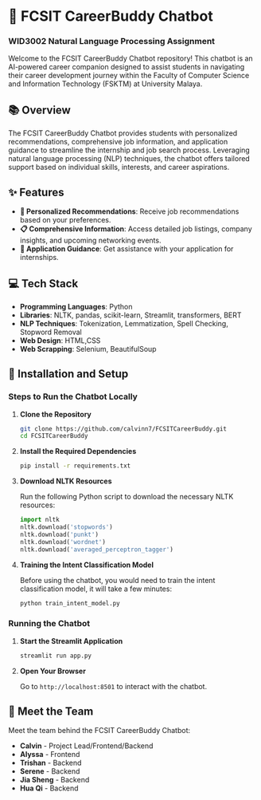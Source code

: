 # 🌟 FCSIT CareerBuddy Chatbot
### WID3002 Natural Language Processing Assignment

Welcome to the FCSIT CareerBuddy Chatbot repository! This chatbot is an AI-powered career companion designed to assist students in navigating their career development journey within the Faculty of Computer Science and Information Technology (FSKTM) at University Malaya.


## 📚 Overview

The FCSIT CareerBuddy Chatbot provides students with personalized recommendations, comprehensive job information, and application guidance to streamline the internship and job search process. Leveraging natural language processing (NLP) techniques, the chatbot offers tailored support based on individual skills, interests, and career aspirations.

## ✨ Features

- **🎯 Personalized Recommendations**: Receive job recommendations based on your preferences.
- **📋 Comprehensive Information**: Access detailed job listings, company insights, and upcoming networking events.
- **📝 Application Guidance**: Get assistance with your application for internships.

## 💻 Tech Stack

- **Programming Languages**: Python
- **Libraries**: NLTK, pandas, scikit-learn, Streamlit, transformers, BERT
- **NLP Techniques**: Tokenization, Lemmatization, Spell Checking, Stopword Removal
- **Web Design**: HTML,CSS
- **Web Scrapping**: Selenium, BeautifulSoup

## 🚀 Installation and Setup
### Steps to Run the Chatbot Locally

1. **Clone the Repository**

    ```sh
    git clone https://github.com/calvinn7/FCSITCareerBuddy.git
    cd FCSITCareerBuddy
    ```
    
2. **Install the Required Dependencies**

    ```sh
    pip install -r requirements.txt
    ```

3. **Download NLTK Resources**

    Run the following Python script to download the necessary NLTK resources:

    ```python
    import nltk
    nltk.download('stopwords')
    nltk.download('punkt')
    nltk.download('wordnet')
    nltk.download('averaged_perceptron_tagger')
    ```
    
4. **Training the Intent Classification Model**

    Before using the chatbot, you would need to train the intent classification model, it will take a few minutes:

    ```sh
    python train_intent_model.py
    ```

### Running the Chatbot

1. **Start the Streamlit Application**

    ```sh
    streamlit run app.py
    ```

2. **Open Your Browser**

    Go to `http://localhost:8501` to interact with the chatbot.

## 👥 Meet the Team

Meet the team behind the FCSIT CareerBuddy Chatbot:

- **Calvin** - Project Lead/Frontend/Backend
- **Alyssa** - Frontend
- **Trishan** - Backend
- **Serene** - Backend
- **Jia Sheng** - Backend
- **Hua Qi** - Backend

